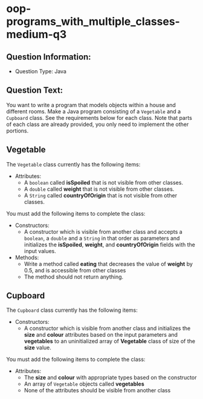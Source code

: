 # oop-programs_with_multiple_classes-medium-q3

## Question Information:

- Question Type: Java

## Question Text:

You want to write a program that models objects within a house and different rooms. Make a Java program
consisting of a `Vegetable` and a `Cupboard` class. See the requirements below for each class. Note that parts of each class
are already provided, you only need to implement the other portions.

## Vegetable

The `Vegetable` class currently has the following items:

- Attributes:
    - A `boolean` called **isSpoiled** that is not visible from other classes.
    - A `double` called **weight** that is not visible from other classes.
    - A `String` called **countryOfOrigin** that is not visible from other classes.

You must add the following items to complete the class:

- Constructors:
    - A constructor which is visible from another class and accepts a `boolean`, a `double` and a `String` in that order
      as parameters and initializes the **isSpoiled**, **weight**, and **countryOfOrigin** fields with the input values.
- Methods:
    - Write a method called **eating** that decreases the value of **weight** by 0.5, and is accessible from other
      classes
    - The method should not return anything.

## Cupboard

The `Cupboard` class currently has the following items:

- Constructors:
    - A constructor which is visible from another class and initializes the **size** and **colour** attributes based on the input parameters and
      **vegetables** to an uninitialized array of **Vegetable** class of size of the **size** value.

You must add the following items to complete the class:

- Attributes:
    - The **size** and **colour** with appropriate types based on the constructor
    - An array of `Vegetable` objects called **vegetables**
    - None of the attributes should be visible from another class
